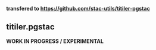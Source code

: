 **transfered to https://github.com/stac-utils/titiler-pgstac**

## titiler.pgstac

**WORK IN PROGRESS / EXPERIMENTAL**
